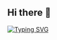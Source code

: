 ## Hi there 👋
[![Typing SVG](https://readme-typing-svg.demolab.com?font=Fira+Code&weight=700&pause=1000&color=15F769&width=435&lines=Welcome+All+!;To+the+treasures+of+yunusyuna)](https://git.io/typing-svg)
<!--
**yunusyuna/yunusyuna** is a ✨ _special_ ✨ repository because its `README.md` (this file) appears on your GitHub profile.

Here are some ideas to get you started:

- 🔭 I’m currently working on ...
- 🌱 I’m currently learning ...
- 👯 I’m looking to collaborate on ...
- 🤔 I’m looking for help with ...
- 💬 Ask me about ...
- 📫 How to reach me: ...
- 😄 Pronouns: ...
- ⚡ Fun fact: ...
-->

